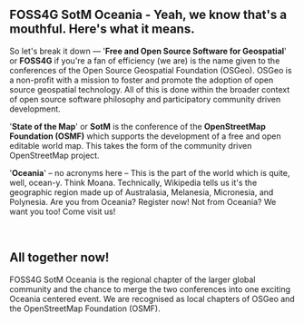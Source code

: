 ## FOSS4G SotM Oceania - Yeah, we know that's a mouthful. Here's what it means.

So let's break it down — '**Free and Open Source Software for Geospatial**' or **FOSS4G**
if you're a fan of efficiency (we are) is the name given to the conferences of the Open
Source Geospatial Foundation (OSGeo). OSGeo is a non-profit with a mission to foster and
promote the adoption of open source geospatial technology. All of this is done within
the broader context of open source software philosophy and participatory community
driven development.

'**State of the Map**' or **SotM** is the conference of the **OpenStreetMap
Foundation (OSMF)** which supports the development of a free and open editable
world map. This takes the form of the community driven OpenStreetMap project.  

'**Oceania**' – no acronyms here – This is the part of the world which is
quite, well, ocean-y. Think Moana. Technically, Wikipedia tells us it's the
geographic region made up of Australasia, Melanesia, Micronesia, and Polynesia.
Are you from Oceania? Register now! Not from Oceania? We want you too! Come visit us!

<br>

## All together now!

FOSS4G SotM Oceania is the regional chapter of the larger global community
and the chance to merge the two conferences into one exciting Oceania centered
event. We are recognised as local chapters of OSGeo and the OpenStreetMap
Foundation (OSMF).